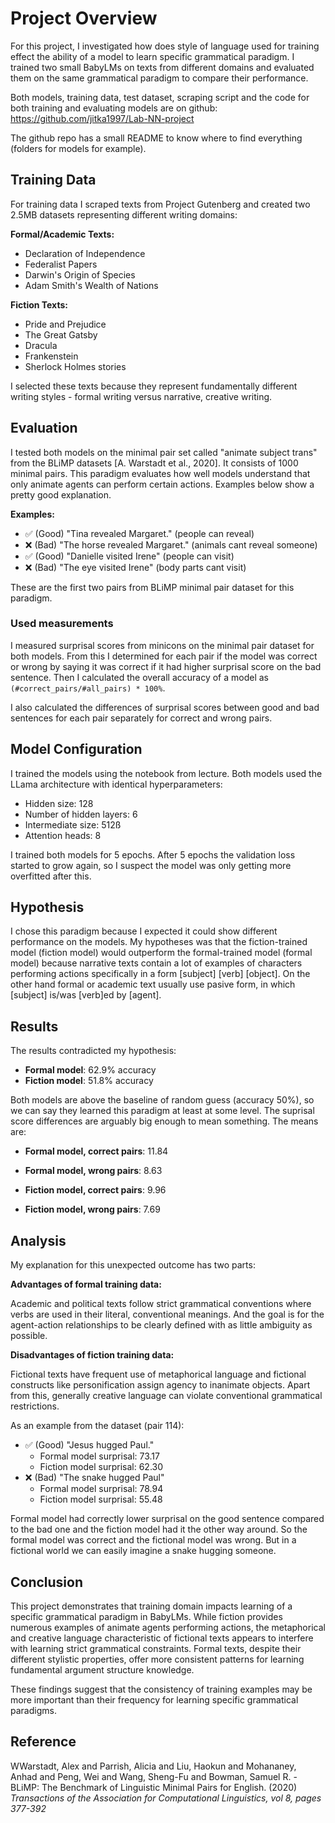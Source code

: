 # Project Overview

For this project, I investigated how does style of language used for training effect the ability of a model to learn specific grammatical paradigm. I trained two small BabyLMs on texts from different domains and evaluated them on the same grammatical paradigm to compare their performance.

Both models, training data, test dataset, scraping script and the code for both training and evaluating models are on github: https://github.com/jitka1997/Lab-NN-project

The github repo has a small README to know where to find everything (folders for models for example).

## Training Data

For training data I scraped texts from Project Gutenberg and created two 2.5MB datasets representing different writing domains:

**Formal/Academic Texts:**

- Declaration of Independence
- Federalist Papers
- Darwin's Origin of Species
- Adam Smith's Wealth of Nations

**Fiction Texts:**

- Pride and Prejudice
- The Great Gatsby
- Dracula
- Frankenstein
- Sherlock Holmes stories

I selected these texts because they represent fundamentally different writing styles - formal writing versus narrative, creative writing.

## Evaluation

I tested both models on the minimal pair set called "animate subject trans" from the BLiMP datasets [A. Warstadt et al., 2020]. It consists of 1000 minimal pairs. This paradigm evaluates how well models understand that only animate agents can perform certain actions. Examples below show a pretty good explanation.

**Examples:**

- ✅ (Good) "Tina revealed Margaret." (people can reveal)
- ❌ (Bad) "The horse revealed Margaret." (animals cant reveal someone)
- ✅ (Good) "Danielle visited Irene" (people can visit)
- ❌ (Bad) "The eye visited Irene" (body parts cant visit)

These are the first two pairs from BLiMP minimal pair dataset for this paradigm.

### Used measurements

I measured surprisal scores from minicons on the minimal pair dataset for both models. From this I determined for each pair if the model was correct or wrong by saying it was correct if it had higher surprisal score on the bad sentence. Then I calculated the overall accuracy of a model as `(#correct_pairs/#all_pairs) * 100%`.

I also calculated the differences of surprisal scores between good and bad sentences for each pair separately for correct and wrong pairs.

## Model Configuration

I trained the models using the notebook from lecture. Both models used the LLama architecture with identical hyperparameters:

- Hidden size: 128
- Number of hidden layers: 6
- Intermediate size: 512ß
- Attention heads: 8

I trained both models for 5 epochs. After 5 epochs the validation loss started to grow again, so I suspect the model was only getting more overfitted after this.

## Hypothesis

I chose this paradigm because I expected it could show different performance on the models. My hypotheses was that the fiction-trained model (fiction model) would outperform the formal-trained model (formal model) because narrative texts contain a lot of examples of characters performing actions specifically in a form [subject] [verb] [object]. On the other hand formal or academic text usually use pasive form, in which [subject] is/was [verb]ed by [agent].

## Results

The results contradicted my hypothesis:

- **Formal model**: 62.9% accuracy
- **Fiction model**: 51.8% accuracy

Both models are above the baseline of random guess (accuracy 50%), so we can say they learned this paradigm at least at some level. The suprisal score differences are arguably big enough to mean something. The means are:

- **Formal model, correct pairs**: 11.84
- **Formal model, wrong pairs**: 8.63

- **Fiction model, correct pairs**: 9.96
- **Fiction model, wrong pairs**: 7.69

## Analysis

My explanation for this unexpected outcome has two parts:

**Advantages of formal training data:**

Academic and political texts follow strict grammatical conventions where verbs are used in their literal, conventional meanings. And the goal is for the agent-action relationships to be clearly defined with as little ambiguity as possible.

**Disadvantages of fiction training data:**

Fictional texts have frequent use of metaphorical language and fictional constructs like personification assign agency to inanimate objects. Apart from this, generally creative language can violate conventional grammatical restrictions.

As an example from the dataset (pair 114):

- ✅ (Good) "Jesus hugged Paul."
  - Formal model surprisal: 73.17
  - Fiction model surprisal: 62.30
- ❌ (Bad) "The snake hugged Paul"
  - Formal model surprisal: 78.94
  - Fiction model surprisal: 55.48

Formal model had correctly lower surprisal on the good sentence compared to the bad one and the fiction model had it the other way around. So the formal model was correct and the fictional model was wrong. But in a fictional world we can easily imagine a snake hugging someone.

## Conclusion

This project demonstrates that training domain impacts learning of a specific grammatical paradigm in BabyLMs. While fiction provides numerous examples of animate agents performing actions, the metaphorical and creative language characteristic of fictional texts appears to interfere with learning strict grammatical constraints. Formal texts, despite their different stylistic properties, offer more consistent patterns for learning fundamental argument structure knowledge.

These findings suggest that the consistency of training examples may be more important than their frequency for learning specific grammatical paradigms.

## Reference

WWarstadt, Alex and Parrish, Alicia and Liu, Haokun and Mohananey, Anhad and Peng, Wei and Wang, Sheng-Fu and Bowman, Samuel R. - BLiMP: The Benchmark of Linguistic Minimal Pairs for English. (2020) _Transactions of the Association for Computational Linguistics, vol 8, pages 377-392_
